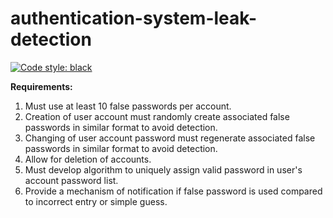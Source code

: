 # authentication-system-leak-detection

[![Code style: black](https://img.shields.io/badge/code%20style-black-000000.svg)](https://github.com/psf/black)

**Requirements:**

1. Must use at least 10 false passwords per account.
2. Creation of user account must randomly create associated false passwords in similar format to avoid detection.  
3. Changing of user account password must regenerate associated false passwords in similar format to avoid detection.  
4. Allow for deletion of accounts.
5. Must develop algorithm to uniquely assign valid password in user's account password list.
6. Provide a mechanism of notification if false password is used compared to incorrect entry or simple guess. 
